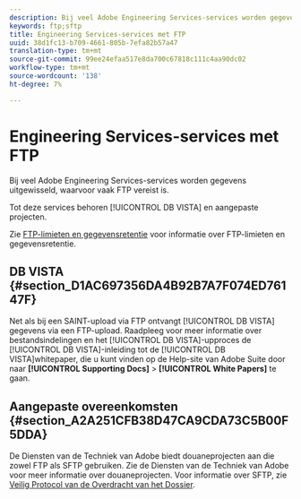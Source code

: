 ```yaml
---
description: Bij veel Adobe Engineering Services-services worden gegevens uitgewisseld, waarvoor vaak FTP vereist is.
keywords: ftp;sftp
title: Engineering Services-services met FTP
uuid: 38d1fc13-b709-4661-805b-7efa82b57a47
translation-type: tm+mt
source-git-commit: 99ee24efaa517e8da700c67818c111c4aa90dc02
workflow-type: tm+mt
source-wordcount: '138'
ht-degree: 7%

---
```



# Engineering Services-services met FTP

Bij veel Adobe Engineering Services-services worden gegevens uitgewisseld, waarvoor vaak FTP vereist is.

Tot deze services behoren [!UICONTROL DB VISTA] en aangepaste projecten.

Zie [FTP-limieten en gegevensretentie](/help/export/ftp-and-sftp/ftp-limits.md) voor informatie over FTP-limieten en gegevensretentie.

## DB VISTA {#section_D1AC697356DA4B92B7A7F074ED76147F}

Net als bij een SAINT-upload via FTP ontvangt [!UICONTROL DB VISTA] gegevens via een FTP-upload. Raadpleeg voor meer informatie over bestandsindelingen en het [!UICONTROL DB VISTA]-upproces de [!UICONTROL DB VISTA]-inleiding tot de [!UICONTROL DB VISTA]whitepaper, die u kunt vinden op de Help-site van Adobe Suite door naar **[!UICONTROL Supporting Docs]** > **[!UICONTROL White Papers]** te gaan.

## Aangepaste overeenkomsten {#section_A2A251CFB38D47CA9CDA73C5B00F5DDA}

De Diensten van de Techniek van Adobe biedt douaneprojecten aan die zowel FTP als SFTP gebruiken. Zie de Diensten van de Techniek van Adobe voor meer informatie over douaneprojecten. Voor informatie over SFTP, zie [Veilig Protocol van de Overdracht van het Dossier](/help/export/ftp-and-sftp/c-sftp/ftp-sftp.md).
